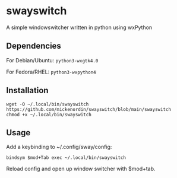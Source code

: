 # swayswitch
A simple windowswitcher written in python using wxPython

## Dependencies
For Debian/Ubuntu: ```python3-wxgtk4.0```

For Fedora/RHEL: ```python3-wxpython4```

## Installation
```
wget -O ~/.local/bin/swayswitch https://github.com/mickenordin/swayswitch/blob/main/swayswitch
chmod +x ~/.local/bin/swayswitch
```
## Usage
Add a keybinding to ~/.config/sway/config:

```
bindsym $mod+Tab exec ~/.local/bin/swayswitch
```
Reload config and open up window switcher with $mod+tab. 
